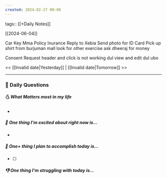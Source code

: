 ```yaml
---
created: 2024-02-27 00:08
---
```

tags:: [[+Daily Notes]]

[[2024-06-04]]

Car Key
Mma Policy Inurance
Reply to Xebia
Send photo for ID Card
Pick up shirt from burjuman mall
look for other exercise
ask dheeraj for money

Consent Request header and click is not working
dul view and edit
dul ubo



<< [[Invalid date|Yesterday]] | [[Invalid date|Tomorrow]] >>

---
### 📅 Daily Questions
##### 🌜 What Matters most in my life
- 

##### 🙌 One thing I'm excited about right now is...
- 

##### 🚀 One+ thing I plan to accomplish today is...
- [ ] 

##### 👎 One thing I'm struggling with today is...
